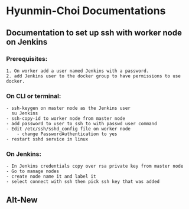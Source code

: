 # Hyunmin-Choi Documentations

## Documentation to set up ssh with worker node on Jenkins
### Prerequisites:
 	1. On worker add a user named Jenkins with a password.
	2. add Jenkins user to the docker group to have permissions to use docker.
       
### On CLI or terminal:
	- ssh-keygen on master node as the Jenkins user
	  su Jenkins
	- ssh-copy-id to worker node from master node
	- add password to user to ssh to with passwd user command
	- Edit /etc/ssh/sshd_config file on worker node
		- change PasswordAuthentication to yes
	- restart sshd service in linux
### On Jenkins:
	- In Jenkins credentials copy over rsa private key from master node  
	- Go to manage nodes 
	- create node name it and label it 
	- select connect with ssh then pick ssh key that was added 
	
Alt-New
---
